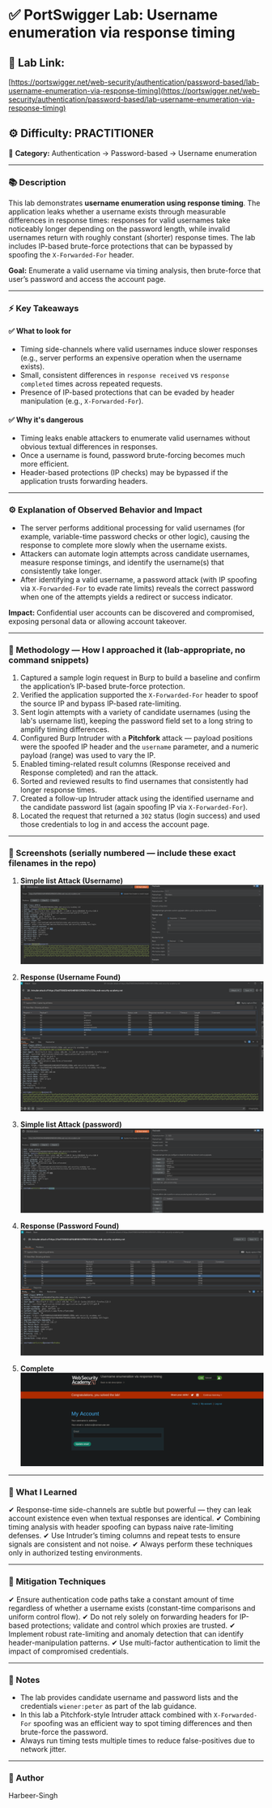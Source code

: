 # ✅ **PortSwigger Lab: Username enumeration via response timing**

## 🔗 **Lab Link:**

[https://portswigger.net/web-security/authentication/password-based/lab-username-enumeration-via-response-timing](https://portswigger.net/web-security/authentication/password-based/lab-username-enumeration-via-response-timing)

## ⚙️ **Difficulty:** PRACTITIONER

📂 **Category:** Authentication → Password-based → Username enumeration

---

### 📚 **Description**

This lab demonstrates **username enumeration using response timing**. The application leaks whether a username exists through measurable differences in response times: responses for valid usernames take noticeably longer depending on the password length, while invalid usernames return with roughly constant (shorter) response times. The lab includes IP-based brute-force protections that can be bypassed by spoofing the `X-Forwarded-For` header.

**Goal:** Enumerate a valid username via timing analysis, then brute-force that user’s password and access the account page.

---

### ⚡ **Key Takeaways**

#### ✅ What to look for

* Timing side-channels where valid usernames induce slower responses (e.g., server performs an expensive operation when the username exists).
* Small, consistent differences in `response received` vs `response completed` times across repeated requests.
* Presence of IP-based protections that can be evaded by header manipulation (e.g., `X-Forwarded-For`).

#### ✅ Why it's dangerous

* Timing leaks enable attackers to enumerate valid usernames without obvious textual differences in responses.
* Once a username is found, password brute-forcing becomes much more efficient.
* Header-based protections (IP checks) may be bypassed if the application trusts forwarding headers.

---

### ⚙️ **Explanation of Observed Behavior and Impact**

* The server performs additional processing for valid usernames (for example, variable-time password checks or other logic), causing the response to complete more slowly when the username exists.
* Attackers can automate login attempts across candidate usernames, measure response timings, and identify the username(s) that consistently take longer.
* After identifying a valid username, a password attack (with IP spoofing via `X-Forwarded-For` to evade rate limits) reveals the correct password when one of the attempts yields a redirect or success indicator.

**Impact:** Confidential user accounts can be discovered and compromised, exposing personal data or allowing account takeover.

---

### 🧪 Methodology — How I approached it (lab-appropriate, no command snippets)

1. Captured a sample login request in Burp to build a baseline and confirm the application’s IP-based brute-force protection.
2. Verified the application supported the `X-Forwarded-For` header to spoof the source IP and bypass IP-based rate-limiting.
3. Sent login attempts with a variety of candidate usernames (using the lab's username list), keeping the password field set to a long string to amplify timing differences.
4. Configured Burp Intruder with a **Pitchfork** attack — payload positions were the spoofed IP header and the `username` parameter, and a numeric payload (range) was used to vary the IP.
5. Enabled timing-related result columns (Response received and Response completed) and ran the attack.
6. Sorted and reviewed results to find usernames that consistently had longer response times.
7. Created a follow-up Intruder attack using the identified username and the candidate password list (again spoofing IP via `X-Forwarded-For`).
8. Located the request that returned a `302` status (login success) and used those credentials to log in and access the account page.

---

### 📸 Screenshots (serially numbered — include these exact filenames in the repo)

1. **Simple list Attack (Username)**
   ![Intercepted Request](https://github.com/Harbeer-Singh/Portswigger-Labs/blob/main/AUTHENTICATION%20BYPASS/LAB-3/images/1.png)

2. **Response (Username Found)**
  ![Intercepted Request](https://github.com/Harbeer-Singh/Portswigger-Labs/blob/main/AUTHENTICATION%20BYPASS/LAB-3/images/2.png)

3. **Simple list Attack (password)**
   ![Intercepted Request](https://github.com/Harbeer-Singh/Portswigger-Labs/blob/main/AUTHENTICATION%20BYPASS/LAB-3/images/3.png)

4. **Response (Password Found)**
   ![Intercepted Request](https://github.com/Harbeer-Singh/Portswigger-Labs/blob/main/AUTHENTICATION%20BYPASS/LAB-3/images/4.png)

5. **Complete**
   ![Intercepted Request](https://github.com/Harbeer-Singh/Portswigger-Labs/blob/main/AUTHENTICATION%20BYPASS/LAB-3/images/5.png)

---

### 📝 What I Learned

✔ Response-time side-channels are subtle but powerful — they can leak account existence even when textual responses are identical.
✔ Combining timing analysis with header spoofing can bypass naive rate-limiting defenses.
✔ Use Intruder’s timing columns and repeat tests to ensure signals are consistent and not noise.
✔ Always perform these techniques only in authorized testing environments.

---

### 🔐 Mitigation Techniques

✔ Ensure authentication code paths take a constant amount of time regardless of whether a username exists (constant-time comparisons and uniform control flow).
✔ Do not rely solely on forwarding headers for IP-based protections; validate and control which proxies are trusted.
✔ Implement robust rate-limiting and anomaly detection that can identify header-manipulation patterns.
✔ Use multi-factor authentication to limit the impact of compromised credentials.

---

### 🧾 Notes

* The lab provides candidate username and password lists and the credentials `wiener:peter` as part of the lab guidance.
* In this lab a Pitchfork-style Intruder attack combined with `X-Forwarded-For` spoofing was an efficient way to spot timing differences and then brute-force the password.
* Always run timing tests multiple times to reduce false-positives due to network jitter.

---

### 👤 Author

Harbeer-Singh
